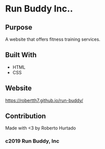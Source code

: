 # Run Buddy Inc..

## Purpose
A website that offers fitness training services.

## Built With
* HTML
* CSS

## Website
https://robertth7.github.io/run-buddy/

## Contribution
Made with <3 by Roberto Hurtado

### c2019 Run Buddy, Inc
